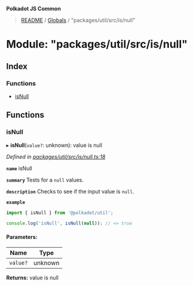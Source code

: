 **Polkadot JS Common**

> [README](../README.md) / [Globals](../globals.md) / "packages/util/src/is/null"

# Module: "packages/util/src/is/null"

## Index

### Functions

* [isNull](_packages_util_src_is_null_.md#isnull)

## Functions

### isNull

▸ **isNull**(`value?`: unknown): value is null

*Defined in [packages/util/src/is/null.ts:18](https://github.com/polkadot-js/common/blob/bd1735ca/packages/util/src/is/null.ts#L18)*

**`name`** isNull

**`summary`** Tests for a `null` values.

**`description`** 
Checks to see if the input value is `null`.

**`example`** 
<BR>

```javascript
import { isNull } from '@polkadot/util';

console.log('isNull', isNull(null)); // => true
```

#### Parameters:

Name | Type |
------ | ------ |
`value?` | unknown |

**Returns:** value is null
